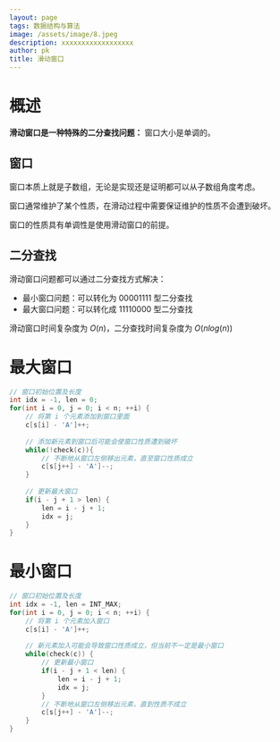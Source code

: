 ```yaml
---
layout: page
tags: 数据结构与算法
image: /assets/image/8.jpeg
description: xxxxxxxxxxxxxxxxxx
author: pk
title: 滑动窗口
---
```


# 概述

**滑动窗口是一种特殊的二分查找问题：** 窗口大小是单调的。

## 窗口

窗口本质上就是子数组，无论是实现还是证明都可以从子数组角度考虑。



窗口通常维护了某个性质，在滑动过程中需要保证维护的性质不会遭到破坏。



窗口的性质具有单调性是使用滑动窗口的前提。



## 二分查找

滑动窗口问题都可以通过二分查找方式解决：

- 最小窗口问题：可以转化为 00001111 型二分查找
- 最大窗口问题：可以转化成 11110000 型二分查找



滑动窗口时间复杂度为 $O(n)$，二分查找时间复杂度为 $O(nlog(n))$



# 最大窗口

```cpp
// 窗口初始位置及长度
int idx = -1, len = 0;
for(int i = 0, j = 0; i < n; ++i) {
    // 将第 i 个元素添加到窗口里面
    c[s[i] - 'A']++;
    
    // 添加新元素到窗口后可能会使窗口性质遭到破坏
    while(!check(c)){
        // 不断地从窗口左侧移出元素，直至窗口性质成立
        c[s[j++] - 'A']--;
    }
    
    // 更新最大窗口
    if(i - j + 1 > len) {
        len = i - j + 1;
        idx = j;
    }
}
```



# 最小窗口

```cpp
// 窗口初始位置及长度
int idx = -1, len = INT_MAX;
for(int i = 0, j = 0; i < n; ++i) {
    // 将第 i 个元素加入窗口
    c[s[i] - 'A']++;
    
    // 新元素加入可能会导致窗口性质成立，但当前不一定是最小窗口
    while(check(c)) {
        // 更新最小窗口
        if(i - j + 1 < len) {
            len = i - j + 1;
            idx = j;
        }
        // 不断地从窗口左侧移出元素，直到性质不成立
        c[s[j++] - 'A']--;
    }
}
```

